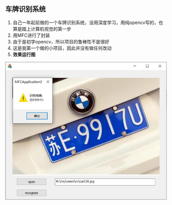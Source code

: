 ## 车牌识别系统

1. 自己一年起前做的一个车牌识别系统，没用深度学习，用纯opencv写的，也算是踏上计算机视觉的第一步
2. 用MFC进行了封装
3. 由于是初学opencv，所以项目的鲁棒性不是很好
4. 这是我第一个做的小项目，因此并没有做任何改动
5. **效果运行图**

![res](res.jpg)
